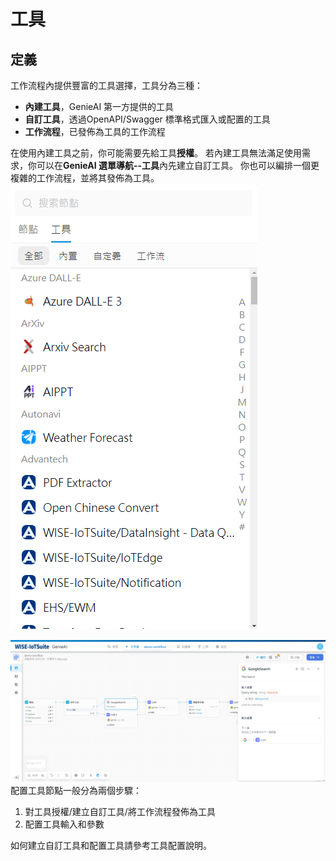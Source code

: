 # 工具
## 定義
工作流程內提供豐富的工具選擇，工具分為三種：
- **內建工具**，GenieAI 第一方提供的工具
- **自訂工具**，透過OpenAPI/Swagger 標準格式匯入或配置的工具
- **工作流程**，已發佈為工具的工作流程

在使用內建工具之前，你可能需要先給工具**授權**。
若內建工具無法滿足使用需求，你可以在**GenieAI 選單導航--工具**內先建立自訂工具。
你也可以編排一個更複雜的工作流程，並將其發佈為工具。
![工具選擇](/工作流程/節點說明/images/工具選擇.png)

![設定Google搜尋工具擷取外部知識](/工作流程/節點說明/images/設定Google搜尋工具擷取外部知識.png)
配置工具節點一般分為兩個步驟：
1. 對工具授權/建立自訂工具/將工作流程發佈為工具
2. 配置工具輸入和參數

如何建立自訂工具和配置工具請參考工具配置說明。
